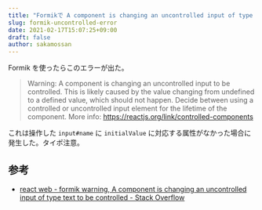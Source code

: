 ```yaml
---
title: "Formikで A component is changing an uncontrolled input of type text to be controlled"
slug: formik-uncontrolled-error
date: 2021-02-17T15:07:25+09:00
draft: false
author: sakamossan
---
```


Formik を使ったらこのエラーが出た。

> Warning: A component is changing an uncontrolled input to be controlled. This is likely caused by the value changing from undefined to a defined value, which should not happen. Decide between using a controlled or uncontrolled input element for the lifetime of the component. More info: https://reactjs.org/link/controlled-components

これは操作した `input#name` に `initialValue` に対応する属性がなかった場合に発生した。タイポ注意。

## 参考

- [react web - formik warning, A component is changing an uncontrolled input of type text to be controlled - Stack Overflow](https://stackoverflow.com/questions/61048254/formik-warning-a-component-is-changing-an-uncontrolled-input-of-type-text-to-be)
